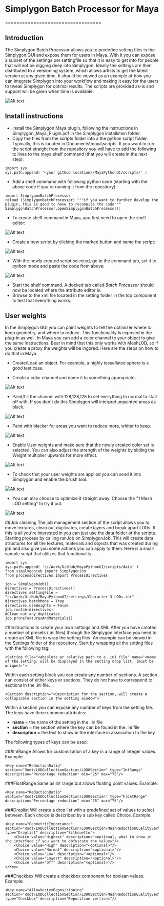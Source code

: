 # Simplygon Batch Processor for Maya
==================================

## Introduction
The Simplygon Batch Processor allows you to predefine setting files in the Simplygon GUI and expose them for users in Maya. With it you can expose a subset of the settings per settingfile so that it is easy to get into for people that will not be digging deep into Simplygon.
Ideally the settings are then distributed to a versioning system, which allows artists to get the latest version at any given time. It should be viewed as an example of how you can integrate Simplygon into your workflow and making it easy for the users to tweak Simplygon for optimal results. The scripts are provided as-is and support will be given when time is available. 

![Alt text](images/overview.png?raw=true "Overview")

## Install instructions
- Install the Simplygon Maya plugin, following the instructions in Simplygon_Maya_Plugin.pdf in the Simplygon installation folder.
- Copy the files from the scripts folder into a the python script folder. Typically, this is located in Documents\maya\scripts. If you want to run the script straight from the repository you will have to add the following to lines to the maya shelf command (that you will create in the next step):
```
import sys
sys.path.append( '<your github location>/MayaPythonUI/scripts/' )
```
- Add a shelf command with following python code (starting with the above code if you're running it from the repository):
```
import SimplygonBatchProcessor
reload (SimplygonBatchProcessor) """if you want to further develop the plugin, this is good to have to recompile the code"""
SimplygonBatchProcessor.openSimplygonBatchProcessor()
```
- To create shelf command in Maya, you first need to open the shelf editor:

![Alt text](images/shelfeditor.png?raw=true "Shelf editor")

- Create a new script by clicking the marked button and name the script:

![Alt text](images/addscript.png?raw=true "Add script")

- With the newly created script selected, go to the command tab, set it to python mode and paste the code from above:

![Alt text](images/createscript.png?raw=true "Create script")

- Start the shelf command. A docked tab called *Batch Processor* should now be located where the attribute editor is.
- Browse to the xml file located in the setting folder in the top component to test that everything works.

## User weights
In the Simplygon GUI you can paint weights to tell the optimizer where to keep geometry, and where to reduce. This functionality is exposed in the plug-in as well.
In Maya you can add a color channel to your object to give the same instructions. Bear in mind that this only works with MeshLOD, so if you create a proxy the weights will be ingored.
Here are the steps on how to do that in Maya:
- Create/Load an object. For example, a highly tessellated sphere is a good test case.

- Create a color channel and name it to something appropriate.

![Alt text](images/colorset.png?raw=true "Create color set")

- Paint/fill the channel with 128,128,128 to set everything to normal to start off with. If you don't do this Simplygon will interpret unpainted areas as black.

![Alt text](images/floodfill.png?raw=true "Flood fill color set")

- Paint with blacker for areas you want to reduce more, whiter to keep.

![Alt text](images/paintedsphere.png?raw=true "Painted sphere")

- Enable User weights and make sure that the newly created color set is selected. You can also adjust the strength of the weights by sliding the Weight multiplier upwards for more effect.

![Alt text](images/userweights.png?raw=true "User weights")

- To check that your user weights are applied you can send it into Simplygon and enable the brush tool.

![Alt text](images/simplygonweights.png?raw=true "Simplygon Weights")

- You can also choose to optimize it straight away. Choose the "1 Mesh LOD setting" to try it out.

![Alt text](images/optimizedsphere.png?raw=true "Optimized sphere")

##Job cleaning
The job management section of the script allows you to move textures, clean out duplicates, create layers and break apart LODs. If this is all you're interested in you can just use the data folder of the scripts. Starting process by calling runJob on SimplygonJob. This will create data structures for all the textures, materials and objects that was created during job and also give you some actions you can apply to them.
Here is a small sample script that utilizes that functionality:
```
import sys
sys.path.append( 'c:/Work/GitHub/MayaPythonUI/scripts/data' )
from simplygonjob import SimplygonJob
from processdirectives import ProcessDirectives

job = SimplygonJob()
directives = ProcessDirectives()
directives.settingFile = "c:/Work/GitHub/MayaPythonUI/settings/Character 3 LODs.ini" 
directives.batchMode = True
directives.useWeights = False
job.runJob(directives)
#Clean out any duplicates
job.pruneTexturesAndMaterials()
```



##Instructions to create your own settings and XML
After you have created a number of presets (.ini files) through the Simplygon interface you need to create an XML file to wrap the setting files. An example can be viewed in the Settings folder of the repository.
Start by wrapping all the setting files with the following tag:
```
<Setting file="<absolute or relative path to a .ini file" name="<name of the setting, will be displayed in the setting drop list. (must be unique)>">
```

Within each setting block you can create any number of sections. A section can consist of either keys or sections. They do not have to correspond to sections in the .ini file.	
```
<Section description="<Description for the section, will create a collapsable section in the setting window">`
```
			
Within a section you can expose any number of keys from the setting file. The keys have three common attributes:
- **name** = the name of the setting in the .ini file
- **section** = the section where the key can be found in the .ini file
- **description** = the text to show in the interface in association to the key

The following types of keys can be used: 			

###IntRange
Allows for customization of a key in a range of integer values. Example:
```
<Key name="ReductionRatio" section="Root/LODCollectionSection/LOD0Section" type="IntRange" description="Percentage reduction" min="25" max="75"/>
```

###FloatRange
Same as int range but allows floating point values. Example:
```
<Key name="ReductionRatio" section="Root/LODCollectionSection/LOD0Section" type="FloatRange" description="Percentage reduction" min="25" max="75"/>
```

###Droplist
Will create a drop list with a predefined set of values to select between. Each choice is described by a sub key called Choice. Example:
```
<Key name="GeometricImportance" section="Root/LODCollectionSection/LOD0Section/MeshReductionQualitySection/FeaturePreservationSection" type="Droplist" description="Silhouetto">
	<Choice value="Highest" description="<optional, what to show in the interface if you want to obfuscate the value>"/>
	<Choice value="High" description="<optional>"/>
	<Choice value="Normal" description="<optional>"/>
	<Choice value="Low" description="<optional>"/>
	<Choice value="Lowest" description="<optional>"/>
	<Choice value="Off" description="<optional>"/>
</Key>
```
###Checkbox
Will create a checkbox component for boolean values. Example:
```
<Key name="AllowVertexRepositioning" section="Root/LODCollectionSection/LOD0Section/MeshReductionQualitySection" type="Checkbox" description="Reposition vertices"/>
```


